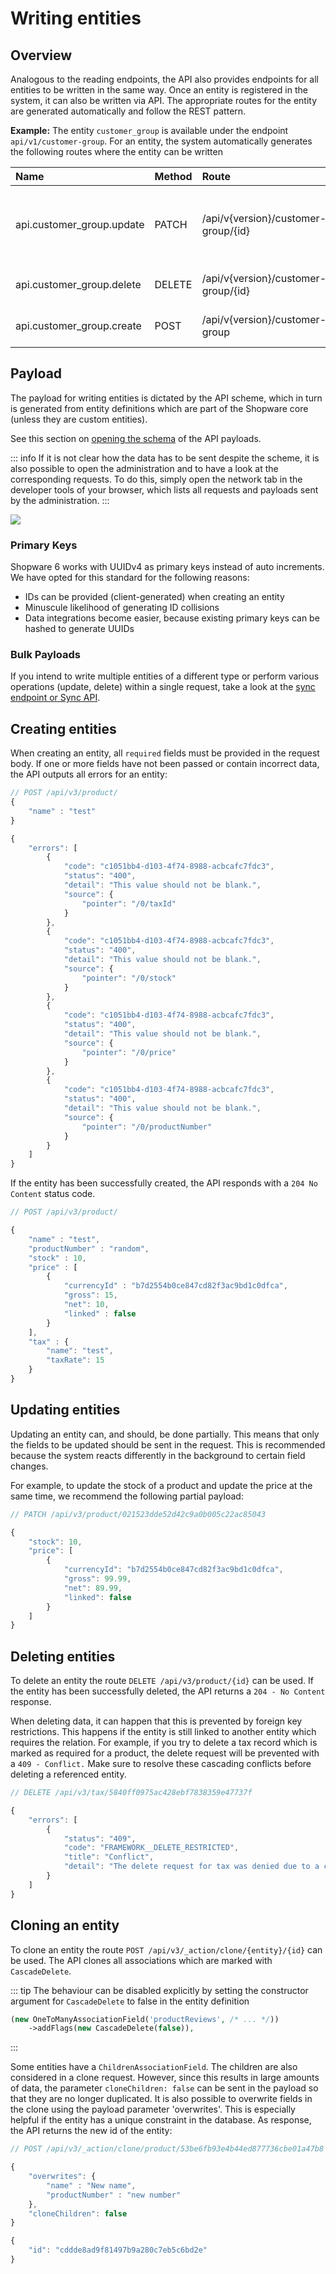# Writing entities

## Overview

Analogous to the reading endpoints, the API also provides endpoints for all entities to be written in the same way. Once an entity is registered in the system, it can also be written via API. The appropriate routes for the entity are generated automatically and follow the REST pattern.

**Example:** The entity `customer_group` is available under the endpoint `api/v1/customer-group`. For an entity, the system automatically generates the following routes where the entity can be written

| Name | Method | Route | Usage |
| :--- | :--- | :--- | :--- |
| api.customer\_group.update | PATCH | /api/v{version}/customer-group/{id} | Update the entity with the provided ID |
| api.customer\_group.delete | DELETE | /api/v{version}/customer-group/{id} | Delete the entity |
| api.customer\_group.create | POST | /api/v{version}/customer-group | Create a new entity |

## Payload

The payload for writing entities is dictated by the API scheme, which in turn is generated from entity definitions which are part of the Shopware core \(unless they are custom entities\).

See this section on [opening the schema](../../general-concepts/generated-reference#entity-schema) of the API payloads.

::: info
If it is not clear how the data has to be sent despite the scheme, it is also possible to open the administration and to have a look at the corresponding requests. To do this, simply open the network tab in the developer tools of your browser, which lists all requests and payloads sent by the administration.
:::

![](../../../../.gitbook/assets/image%20%286%29.png)

### Primary Keys

Shopware 6 works with UUIDv4 as primary keys instead of auto increments. We have opted for this standard for the following reasons:

* IDs can be provided \(client-generated\) when creating an entity
* Minuscule likelihood of generating ID collisions
* Data integrations become easier, because existing primary keys can be hashed to generate UUIDs

### **Bulk Payloads**

If you intend to write multiple entities of a different type or perform various operations \(update, delete\) within a single request, take a look at the [sync endpoint or Sync API](bulk-payloads).

## Creating entities

When creating an entity, all `required` fields must be provided in the request body. If one or more fields have not been passed or contain incorrect data, the API outputs all errors for an entity:

```javascript
// POST /api/v3/product/
{
    "name" : "test"
}

{
    "errors": [
        {
            "code": "c1051bb4-d103-4f74-8988-acbcafc7fdc3",
            "status": "400",
            "detail": "This value should not be blank.",
            "source": {
                "pointer": "/0/taxId"
            }
        },
        {
            "code": "c1051bb4-d103-4f74-8988-acbcafc7fdc3",
            "status": "400",
            "detail": "This value should not be blank.",
            "source": {
                "pointer": "/0/stock"
            }
        },
        {
            "code": "c1051bb4-d103-4f74-8988-acbcafc7fdc3",
            "status": "400",
            "detail": "This value should not be blank.",
            "source": {
                "pointer": "/0/price"
            }
        },
        {
            "code": "c1051bb4-d103-4f74-8988-acbcafc7fdc3",
            "status": "400",
            "detail": "This value should not be blank.",
            "source": {
                "pointer": "/0/productNumber"
            }
        }
    ]
}
```

If the entity has been successfully created, the API responds with a `204 No Content` status code.

```javascript
// POST /api/v3/product/

{
    "name" : "test",
    "productNumber" : "random",
    "stock" : 10,
    "price" : [
        {
            "currencyId" : "b7d2554b0ce847cd82f3ac9bd1c0dfca", 
            "gross": 15, 
            "net": 10, 
            "linked" : false
        }
    ],
    "tax" : {
        "name": "test", 
        "taxRate": 15
    }    
}
```

## Updating entities

Updating an entity can, and should, be done partially. This means that only the fields to be updated should be sent in the request. This is recommended because the system reacts differently in the background to certain field changes.

For example, to update the stock of a product and update the price at the same time, we recommend the following partial payload:

```javascript
// PATCH /api/v3/product/021523dde52d42c9a0b005c22ac85043

{
    "stock": 10,
    "price": [
        {
            "currencyId": "b7d2554b0ce847cd82f3ac9bd1c0dfca",
            "gross": 99.99,
            "net": 89.99,
            "linked": false
        }    
    ]
}
```

## Deleting entities

To delete an entity the route `DELETE /api/v3/product/{id}` can be used. If the entity has been successfully deleted, the API returns a `204 - No Content` response.

When deleting data, it can happen that this is prevented by foreign key restrictions. This happens if the entity is still linked to another entity which requires the relation. For example, if you try to delete a tax record which is marked as required for a product, the delete request will be prevented with a `409 - Conflict.` Make sure to resolve these cascading conflicts before deleting a referenced entity.

```javascript
// DELETE /api/v3/tax/5840ff0975ac428ebf7838359e47737f

{
    "errors": [
        {
            "status": "409",
            "code": "FRAMEWORK__DELETE_RESTRICTED",
            "title": "Conflict",
            "detail": "The delete request for tax was denied due to a conflict. The entity is currently in use by: product (32)"
        }
    ]
}
```

## Cloning an entity

To clone an entity the route `POST /api/v3/_action/clone/{entity}/{id}` can be used. The API clones all associations which are marked with `CascadeDelete`.

::: tip
The behaviour can be disabled explicitly by setting the constructor argument for `CascadeDelete` to false in the entity definition

```php
(new OneToManyAssociationField('productReviews', /* ... */))
    ->addFlags(new CascadeDelete(false)),
```
:::

Some entities have a `ChildrenAssociationField`. The children are also considered in a clone request. However, since this results in large amounts of data, the parameter `cloneChildren: false` can be sent in the payload so that they are no longer duplicated. It is also possible to overwrite fields in the clone using the payload parameter 'overwrites'. This is especially helpful if the entity has a unique constraint in the database. As response, the API returns the new id of the entity:

```javascript
// POST /api/v3/_action/clone/product/53be6fb93e4b44ed877736cbe01a47b8

{
    "overwrites": {
        "name" : "New name",
        "productNumber" : "new number"
    },
    "cloneChildren": false
}

{
    "id": "cddde8ad9f81497b9a280c7eb5c6bd2e"
}
```
